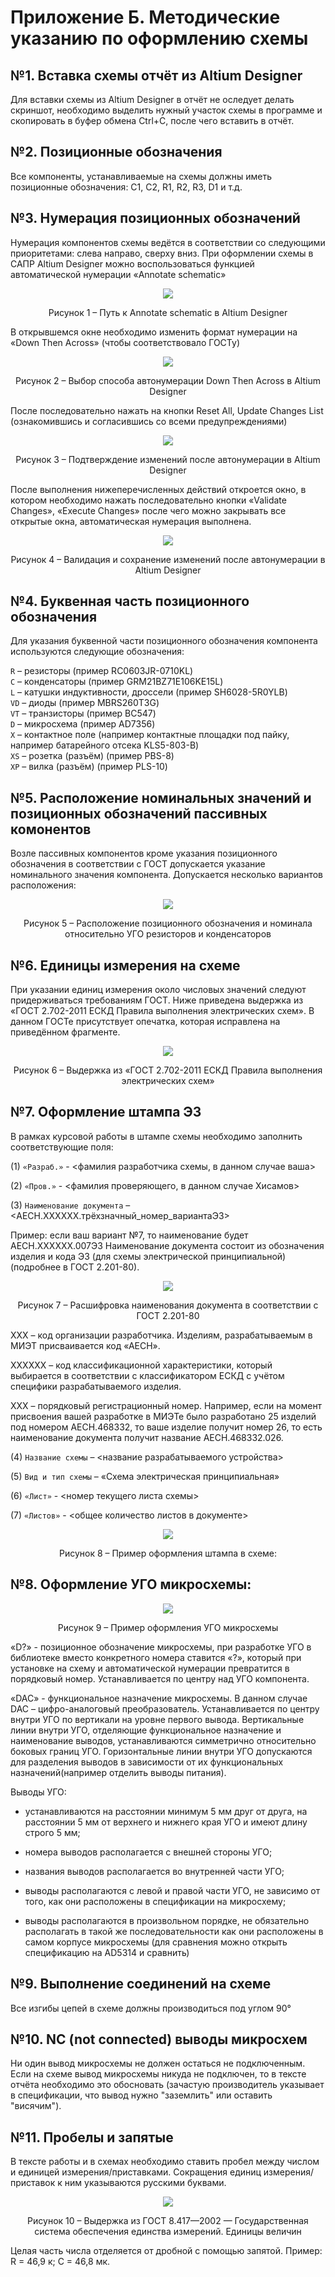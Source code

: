 # Приложение Б. Методические указанию по оформлению схемы

## №1. Вставка схемы отчёт из Altium Designer

 Для вставки схемы из Altium Designer в отчёт не оследует делать скриншот, необходимо выделить нужный участок схемы в программе и скопировать в буфер обмена Ctrl+C, после чего вставить в отчёт.

## №2. Позиционные обозначения

Все компоненты, устанавливаемые на схемы должны иметь позиционные обозначения: C1, C2, R1, R2, R3, D1 и т.д.

## №3. Нумерация позиционных обозначений

Нумерация компонентов схемы ведётся в соответствии со следующими приоритетами: слева направо, сверху вниз. При оформлении схемы в САПР Altium Designer можно воспользоваться функцией автоматической нумерации «Annotate schematic»
 
<p align="center" > <img src="./pic/p1.png"></p>
<p align="center" >Рисунок 1 – Путь к Annotate schematic в Altium Designer</p> 

В открывшемся окне необходимо изменить формат нумерации на «Down Then Across» (чтобы соответствовало ГОСТу)
        
<p align="center" > <img src="./pic/p2.png"></p>
<p align="center" >Рисунок 2 – Выбор способа автонумерации Down Then Across в Altium Designer</p> 

После последовательно нажать на кнопки Reset All, Update Changes List (ознакомившись и согласившись со всеми предупреждениями)

<p align="center" > <img src="./pic/p3.png"></p>
<p align="center" >Рисунок 3 – Подтверждение изменений после автонумерации в Altium Designer</p>

После выполнения нижеперечисленных действий откроется окно, в котором необходимо нажать последовательно кнопки «Validate Changes», «Execute Changes» после чего можно закрывать все открытые окна, автоматическая нумерация выполнена.

<p align="center" > <img src="./pic/p4.png"></p>
<p align="center" >Рисунок 4 – Валидация и сохранение изменений после автонумерации в Altium Designer</p>

## №4. Буквенная часть позиционного обозначения

Для указания буквенной части позиционного обозначения компонента используются следующие обозначения:

  `R` – резисторы (пример RC0603JR-0710KL)\
  `C` – конденсаторы (пример GRM21BZ71E106KE15L)\
  `L` – катушки индуктивности, дроссели (пример SH6028-5R0YLB)\
  `VD` – диоды (пример MBRS260T3G)\
  `VT` – транзисторы (пример BC547)\
  `D` – микросхема (пример AD7356)\
  `X` – контактное поле (например контактные площадки под пайку, например батарейного отсека KLS5-803-B)\
  `XS` – розетка (разъём) (пример PBS-8)\
  `XP` – вилка (разъём) (пример PLS-10)

## №5. Расположение номинальных значений и позиционных обозначений пассивных комонентов

Возле пассивных компонентов кроме указания позиционного обозначения в соответствии с ГОСТ допускается указание номинального значения компонента. Допускается несколько вариантов расположения:

<p align="center" > <img src="./pic/p5.png"></p>
<p align="center" >Рисунок 5 – Расположение позиционного обозначения и номинала относительно УГО резисторов и конденсаторов</p>

## №6. Единицы измерения на схеме

При указании единиц измерения около числовых значений следуют придерживаться требованиям ГОСТ. Ниже приведена выдержка из «ГОСТ 2.702-2011 ЕСКД Правила выполнения электрических схем». В данном ГОСТе присутствует опечатка, которая исправлена на приведённом фрагменте.
 
<p align="center" > <img src="./pic/p6.png"></p>
<p align="center" >Рисунок 6 – Выдержка из «ГОСТ 2.702-2011 ЕСКД Правила выполнения электрических схем»</p>

## №7. Оформление штампа Э3

В рамках курсовой работы в штампе схемы необходимо заполнить соответствующие поля:

(1) `«Разраб.»` - <фамилия разработчика схемы, в данном случае ваша>

(2) `«Пров.»` - <фамилия проверяющего, в данном случае Хисамов>

(3) `Наименование документа` – <АЕСН.XXXXXX.трёхзначный_номер_вариантаЭ3>

Пример: если ваш вариант №7, то наименование будет АЕСН.XXXXXX.007Э3
Наименование документа состоит из обозначения изделия и кода Э3 (для схемы электрической принципиальной) (подробнее в ГОСТ 2.201-80).

<p align="center" > <img src="./pic/p7.png"></p>
<p align="center" >Рисунок 7 – Расшифровка наименования документа в соответствии с ГОСТ 2.201-80</p>

XXX – код организации разработчика. Изделиям, разрабатываемым в МИЭТ присваивается код «АЕСН».

XXXXXX – код классификационной характеристики, который выбирается в соответствии с классификатором ЕСКД с учётом специфики разрабатываемого изделия.

XXX – порядковый регистрационный номер. Например, если на момент присвоения вашей разработке в МИЭТе было разработано 25 изделий под номером АЕСН.468332, то ваше изделие получит номер 26, то есть наименование документа получит название АЕСН.468332.026.

(4) `Название схемы` – <название разрабатываемого устройства>

(5) `Вид и тип схемы` – «Схема электрическая принципиальная»

(6) `«Лист»` - <номер текущего листа схемы>

(7) `«Листов»` - <общее количество листов в документе>
 
<p align="center" > <img src="./pic/p8.png"></p>
<p align="center" >Рисунок 8 – Пример оформления штампа в схеме:</p>

## №8. Оформление УГО микросхемы:

<p align="center" > <img src="./pic/p9.png"></p>
<p align="center" >Рисунок 9 – Пример оформления УГО микросхемы</p>

«D?» - позиционное обозначение микросхемы, при разработке УГО в библиотеке вместо конкретного номера ставится «?», который при установке на схему и автоматической нумерации превратится в порядковый номер. Устанавливается по центру над УГО компонента.

«DAC» - функциональное назначение микросхемы. В данном случае DAC – цифро-аналоговый преобразователь. Устанавливается по центру внутри УГО по вертикали на уровне первого вывода.
Вертикальные линии внутри УГО, отделяющие функциональное назначение и наименование выводов, устанавливаются симметрично относительно боковых границ УГО.
Горизонтальные линии внутри УГО допускаются для разделения выводов в зависимости от их функциональных назначений(например отделить выводы питания).

Выводы УГО:

- устанавливаются на расстоянии минимум 5 мм друг от друга, на расстоянии 5 мм от верхнего и нижнего края УГО и имеют длину строго 5 мм;

- номера выводов располагается с внешней стороны УГО;

- названия выводов располагается во внутренней части УГО;

- выводы располагаются с левой и правой части УГО, не зависимо от того, как они расположены в спецификации на микросхему;

- выводы располагаются в произвольном порядке, не обязательно располагать в такой же последовательности как они расположены в самом корпусе микросхемы (для сравнения можно открыть спецификацию на AD5314 и сравнить)

## №9. Выполнение соединений на схеме

Все изгибы цепей в схеме должны производиться под углом 90°

## №10. NC (not connected) выводы микросхем
Ни один вывод микросхемы не должен остаться не подключенным. Если на схеме вывод микросхемы никуда не подключен, то в тексте отчёта необходимо это обосновать (зачастую производитель указывает в спецификации, что вывод нужно "заземлить" или оставить "висячим").

## №11. Пробелы и запятые

В тексте работы и в схемах необходимо ставить пробел между числом и единицей измерения/приставками. Сокращения единиц измерения/приставок к ним указываются русскими буквами.

<p align="center" > <img src="./pic/p10.png"></p>
<p align="center" >Рисунок 10 – Выдержка из ГОСТ 8.417—2002 — Государственная система обеспечения единства измерений. Единицы величин</p>

Целая часть числа  отделяется от дробной с помощью запятой.
Пример: R = 46,9 к; C = 46,8 мк.
